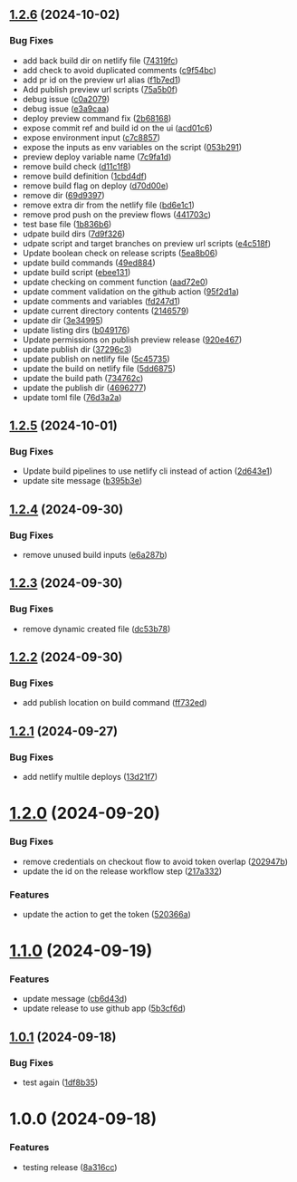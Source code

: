 ## [1.2.6](https://github.com/miguel-rosa/test-semantic-release/compare/v1.2.5...v1.2.6) (2024-10-02)


### Bug Fixes

* add back build dir on netlify file ([74319fc](https://github.com/miguel-rosa/test-semantic-release/commit/74319fc5582398744be83d14a4a8a919f9653a3c))
* add check to avoid duplicated comments ([c9f54bc](https://github.com/miguel-rosa/test-semantic-release/commit/c9f54bc9b54e0e3c9c0d94096d1124ab65b2ddfb))
* add pr id on the preview url alias ([f1b7ed1](https://github.com/miguel-rosa/test-semantic-release/commit/f1b7ed17e910eee1e961c7360f4ae77277c7374b))
* Add publish preview url scripts ([75a5b0f](https://github.com/miguel-rosa/test-semantic-release/commit/75a5b0f50acd42b9cb8151ab179b4e73fe4fea1f))
* debug issue ([c0a2079](https://github.com/miguel-rosa/test-semantic-release/commit/c0a20798fafc69ac6e95679a8a6385149877422b))
* debug issue ([e3a9caa](https://github.com/miguel-rosa/test-semantic-release/commit/e3a9caacffea27fad5bad35a23396e5ad7643648))
* deploy preview command fix ([2b68168](https://github.com/miguel-rosa/test-semantic-release/commit/2b68168bf1ef51d6b07e8d04af96f740a2667df7))
* expose commit ref and build id on the ui ([acd01c6](https://github.com/miguel-rosa/test-semantic-release/commit/acd01c6ece7238b4751fb2a6102b2183395c72f7))
* expose environment input ([c7c8857](https://github.com/miguel-rosa/test-semantic-release/commit/c7c885704d1d8d0fe60c90a2c7cd387e8a002a2e))
* expose the inputs as env variables on the script ([053b291](https://github.com/miguel-rosa/test-semantic-release/commit/053b29123e50e97dceb927887e4008d70ff8e8e2))
* preview deploy variable name ([7c9fa1d](https://github.com/miguel-rosa/test-semantic-release/commit/7c9fa1d996850e6510e6b1ef8333ae726b2fb401))
* remove build check ([d11c1f8](https://github.com/miguel-rosa/test-semantic-release/commit/d11c1f84842e032c4012c1937ae841baa90063d4))
* remove build definition ([1cbd4df](https://github.com/miguel-rosa/test-semantic-release/commit/1cbd4df3233bad1197d3902ec5501f68aac1d544))
* remove build flag on deploy ([d70d00e](https://github.com/miguel-rosa/test-semantic-release/commit/d70d00eb321728400eedc5a2007df3eea9250c7c))
* remove dir ([69d9397](https://github.com/miguel-rosa/test-semantic-release/commit/69d9397331f527cc5e85afee6469ede4155e3047))
* remove extra dir from the netlify file ([bd6e1c1](https://github.com/miguel-rosa/test-semantic-release/commit/bd6e1c1e0f4e7c2fb3e4c7cd2919b8e13c9a2641))
* remove prod push on the preview flows ([441703c](https://github.com/miguel-rosa/test-semantic-release/commit/441703ca408462de0d7023bac598145e2c464ef1))
* test base file ([1b836b6](https://github.com/miguel-rosa/test-semantic-release/commit/1b836b6613e894e186dba54ecaf9f2953833ccd2))
* udpate build dirs ([7d9f326](https://github.com/miguel-rosa/test-semantic-release/commit/7d9f32679d1bb751f493c751b3f8b3161339e153))
* udpate script and target branches on preview url scripts ([e4c518f](https://github.com/miguel-rosa/test-semantic-release/commit/e4c518f425ca07e610f20dbfe6be4b24176f0042))
* Update boolean check on release scripts ([5ea8b06](https://github.com/miguel-rosa/test-semantic-release/commit/5ea8b06e83622f4ff732ae9b94d6f19995870308))
* update build commands ([49ed884](https://github.com/miguel-rosa/test-semantic-release/commit/49ed884e2f00b0243a72c06a0ba56b54da247ddf))
* update build script ([ebee131](https://github.com/miguel-rosa/test-semantic-release/commit/ebee1313e03509dacaa59173ebd1d9828332f34b))
* update checking on comment function ([aad72e0](https://github.com/miguel-rosa/test-semantic-release/commit/aad72e0fd3250c5fb867afe6a48576bd16eaa7dc))
* update comment validation on the github action ([95f2d1a](https://github.com/miguel-rosa/test-semantic-release/commit/95f2d1ad3c56f51a9c45dd3aeafd07a2326d3c6d))
* update comments and variables ([fd247d1](https://github.com/miguel-rosa/test-semantic-release/commit/fd247d15ae25f12dafba88b976816bcf036721ae))
* update current directory contents ([2146579](https://github.com/miguel-rosa/test-semantic-release/commit/21465792362596801198a1bb3d5cff8848b62a94))
* update dir ([3e34995](https://github.com/miguel-rosa/test-semantic-release/commit/3e3499507275a88c6f075704b0670abde235c4cf))
* update listing dirs ([b049176](https://github.com/miguel-rosa/test-semantic-release/commit/b04917646ae3dadbdfa289183dab22fe9c63cc50))
* Update permissions on publish preview release ([920e467](https://github.com/miguel-rosa/test-semantic-release/commit/920e467a3f5829a865e48a33f029cf6b97a1e5e0))
* update publish dir ([37296c3](https://github.com/miguel-rosa/test-semantic-release/commit/37296c3dca832663b47e43e3bc7a63db53d2bc0a))
* update publish on netlify file ([5c45735](https://github.com/miguel-rosa/test-semantic-release/commit/5c45735ab205be589b97a9192593f21727e6d7b8))
* update the build on netlify file ([5dd6875](https://github.com/miguel-rosa/test-semantic-release/commit/5dd6875196f58392e8b42af67050978cb2d8c9da))
* update the build path ([734762c](https://github.com/miguel-rosa/test-semantic-release/commit/734762c62c138c6a480e81c21b1a0d9d709d32c9))
* update the publish dir ([4696277](https://github.com/miguel-rosa/test-semantic-release/commit/4696277182773e29e43ca54d41eb5736771da20f))
* update toml file ([76d3a2a](https://github.com/miguel-rosa/test-semantic-release/commit/76d3a2ad39a37e706c13bd4be2f369cdd2f93728))

## [1.2.5](https://github.com/miguel-rosa/test-semantic-release/compare/v1.2.4...v1.2.5) (2024-10-01)


### Bug Fixes

* Update build pipelines to use netlify cli instead of action ([2d643e1](https://github.com/miguel-rosa/test-semantic-release/commit/2d643e1803b36bbc5e25bb69d0d56f66fb2f9f7e))
* update site message ([b395b3e](https://github.com/miguel-rosa/test-semantic-release/commit/b395b3e1cee977daebcb013e212abeecd5d71c95))

## [1.2.4](https://github.com/miguel-rosa/test-semantic-release/compare/v1.2.3...v1.2.4) (2024-09-30)


### Bug Fixes

* remove unused build inputs ([e6a287b](https://github.com/miguel-rosa/test-semantic-release/commit/e6a287be78297a8cb68d9f2dd8fd5683c58d7cb3))

## [1.2.3](https://github.com/miguel-rosa/test-semantic-release/compare/v1.2.2...v1.2.3) (2024-09-30)


### Bug Fixes

* remove dynamic created file ([dc53b78](https://github.com/miguel-rosa/test-semantic-release/commit/dc53b7899f7729d1ee3993f4ce5bb552e95742ad))

## [1.2.2](https://github.com/miguel-rosa/test-semantic-release/compare/v1.2.1...v1.2.2) (2024-09-30)


### Bug Fixes

* add publish location on build command ([ff732ed](https://github.com/miguel-rosa/test-semantic-release/commit/ff732edec220837ab8e130b1da3395ed816a5e11))

## [1.2.1](https://github.com/miguel-rosa/test-semantic-release/compare/v1.2.0...v1.2.1) (2024-09-27)


### Bug Fixes

* add netlify multile deploys ([13d21f7](https://github.com/miguel-rosa/test-semantic-release/commit/13d21f7204fd2ea2a06a5af8adc5fe62cf44b78b))

# [1.2.0](https://github.com/miguel-rosa/test-semantic-release/compare/v1.1.0...v1.2.0) (2024-09-20)


### Bug Fixes

* remove credentials on checkout flow to avoid token overlap ([202947b](https://github.com/miguel-rosa/test-semantic-release/commit/202947b0c0dd3cb5c2c98695245c62b3939f5de8))
* update the id on the release workflow step ([217a332](https://github.com/miguel-rosa/test-semantic-release/commit/217a33274688428817c17850802292b9ad586eed))


### Features

* update the action to get the token ([520366a](https://github.com/miguel-rosa/test-semantic-release/commit/520366a954edb0732304f7981cf3f7b2826a392a))

# [1.1.0](https://github.com/miguel-rosa/test-semantic-release/compare/v1.0.1...v1.1.0) (2024-09-19)


### Features

* update message ([cb6d43d](https://github.com/miguel-rosa/test-semantic-release/commit/cb6d43dd7ded6d5deffce5f9a7e659f127212631))
* update release to use github app ([5b3cf6d](https://github.com/miguel-rosa/test-semantic-release/commit/5b3cf6dbf2635a37b3ba000b1dca999cdeedb271))

## [1.0.1](https://github.com/miguel-rosa/test-semantic-release/compare/v1.0.0...v1.0.1) (2024-09-18)


### Bug Fixes

* test again ([1df8b35](https://github.com/miguel-rosa/test-semantic-release/commit/1df8b35929420b4a00eafbc4a2521c105e27dde7))

# 1.0.0 (2024-09-18)


### Features

* testing release ([8a316cc](https://github.com/miguel-rosa/test-semantic-release/commit/8a316cc9253d1d73875bbe9a1386249001dac126))
